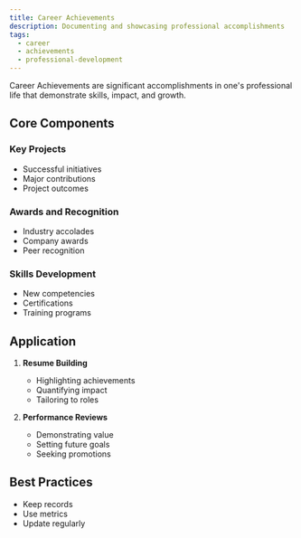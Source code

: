 ```yaml
---
title: Career Achievements
description: Documenting and showcasing professional accomplishments
tags:
  - career
  - achievements
  - professional-development
---
```


Career Achievements are significant accomplishments in one's professional life that demonstrate skills, impact, and growth.

## Core Components

### Key Projects
- Successful initiatives
- Major contributions
- Project outcomes

### Awards and Recognition
- Industry accolades
- Company awards
- Peer recognition

### Skills Development
- New competencies
- Certifications
- Training programs

## Application

1. **Resume Building**
   - Highlighting achievements
   - Quantifying impact
   - Tailoring to roles

2. **Performance Reviews**
   - Demonstrating value
   - Setting future goals
   - Seeking promotions

## Best Practices
- Keep records
- Use metrics
- Update regularly
